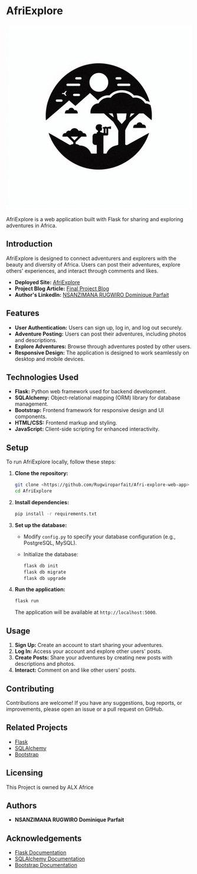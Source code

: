 # AfriExplore

![AfriExplore Logo](website/templates/images/logo.png "AfriExplore Logo")

AfriExplore is a web application built with Flask for sharing and exploring adventures in Africa.

## Introduction

AfriExplore is designed to connect adventurers and explorers with the beauty and diversity of Africa. Users can post their adventures, explore others' experiences, and interact through comments and likes.

- **Deployed Site:** [AfriExplore](#) <!-- Add your deployed site link here -->
- **Project Blog Article:** [Final Project Blog](#) <!-- Add your blog article link here -->
- **Author's LinkedIn:** [NSANZIMANA RUGWIRO Dominique Parfait](https://www.linkedin.com/in/nsanzimana-rugwiro-dominique-parfait/)

## Features

- **User Authentication:** Users can sign up, log in, and log out securely.
- **Adventure Posting:** Users can post their adventures, including photos and descriptions.
- **Explore Adventures:** Browse through adventures posted by other users.
- **Responsive Design:** The application is designed to work seamlessly on desktop and mobile devices.

## Technologies Used

- **Flask:** Python web framework used for backend development.
- **SQLAlchemy:** Object-relational mapping (ORM) library for database management.
- **Bootstrap:** Frontend framework for responsive design and UI components.
- **HTML/CSS:** Frontend markup and styling.
- **JavaScript:** Client-side scripting for enhanced interactivity.

## Setup

To run AfriExplore locally, follow these steps:

1. **Clone the repository:**

   ```bash
   git clone <https://github.com/Rugwiroparfait/Afri-explore-web-app>
   cd AfriExplore
   ```

2. **Install dependencies:**

   ```bash
   pip install -r requirements.txt
   ```

3. **Set up the database:**

   - Modify `config.py` to specify your database configuration (e.g., PostgreSQL, MySQL).
   - Initialize the database:

     ```bash
     flask db init
     flask db migrate
     flask db upgrade
     ```

4. **Run the application:**

   ```bash
   flask run
   ```

   The application will be available at `http://localhost:5000`.

## Usage

1. **Sign Up:** Create an account to start sharing your adventures.
2. **Log In:** Access your account and explore other users' posts.
3. **Create Posts:** Share your adventures by creating new posts with descriptions and photos.
4. **Interact:** Comment on and like other users' posts.

## Contributing

Contributions are welcome! If you have any suggestions, bug reports, or improvements, please open an issue or a pull request on GitHub.

## Related Projects

- [Flask](https://flask.palletsprojects.com/)
- [SQLAlchemy](https://docs.sqlalchemy.org/)
- [Bootstrap](https://getbootstrap.com/)

## Licensing

This Project is owned by ALX Africe
## Authors

- **NSANZIMANA RUGWIRO Dominique Parfait**

## Acknowledgements

- [Flask Documentation](https://flask.palletsprojects.com/)
- [SQLAlchemy Documentation](https://docs.sqlalchemy.org/)
- [Bootstrap Documentation](https://getbootstrap.com/)
